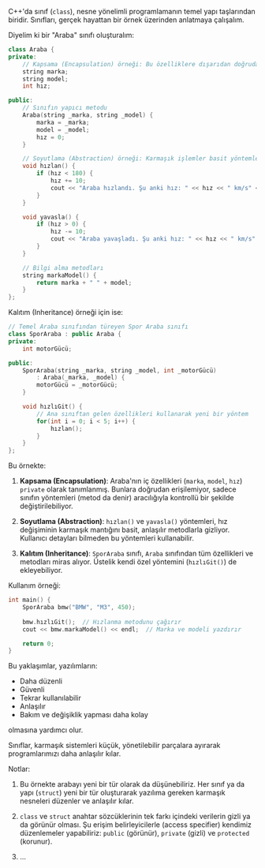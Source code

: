 C++'da sınıf (`class`), nesne yönelimli programlamanın temel yapı taşlarından biridir. Sınıfları, gerçek hayattan bir örnek üzerinden anlatmaya çalışalım.

Diyelim ki bir "Araba" sınıfı oluşturalım:

```cpp
class Araba {
private:
    // Kapsama (Encapsulation) örneği: Bu özelliklere dışarıdan doğrudan erişilemez
    string marka;
    string model;
    int hız;

public:
    // Sınıfın yapıcı metodu
    Araba(string _marka, string _model) {
        marka = _marka;
        model = _model;
        hız = 0;
    }

    // Soyutlama (Abstraction) örneği: Karmaşık işlemler basit yöntemlerle gizlenir
    void hızlan() {
        if (hız < 180) {
            hız += 10;
            cout << "Araba hızlandı. Şu anki hız: " << hız << " km/s" << endl;
        }
    }

    void yavasla() {
        if (hız > 0) {
            hız -= 10;
            cout << "Araba yavaşladı. Şu anki hız: " << hız << " km/s" << endl;
        }
    }

    // Bilgi alma metodları
    string markaModel() {
        return marka + " " + model;
    }
};
```

Kalıtım (Inheritance) örneği için ise:

```cpp
// Temel Araba sınıfından türeyen Spor Araba sınıfı
class SporAraba : public Araba {
private:
    int motorGücü;

public:
    SporAraba(string _marka, string _model, int _motorGücü) 
        : Araba(_marka, _model) {
        motorGücü = _motorGücü;
    }

    void hızlıGit() {
        // Ana sınıftan gelen özellikleri kullanarak yeni bir yöntem 
        for(int i = 0; i < 5; i++) {
            hızlan();
        }
    }
};
```

Bu örnekte:

1. **Kapsama (Encapsulation)**: Araba'nın iç özellikleri (`marka`, `model`, `hız`) `private` olarak tanımlanmış. Bunlara doğrudan erişilemiyor, sadece sınıfın yöntemleri (metod da denir) aracılığıyla kontrollü bir şekilde değiştirilebiliyor.

2. **Soyutlama (Abstraction)**: `hızlan()` ve `yavasla()` yöntemleri, hız değişiminin karmaşık mantığını basit, anlaşılır metodlarla gizliyor. Kullanıcı detayları bilmeden bu yöntemleri kullanabilir.

3. **Kalıtım (Inheritance)**: `SporAraba` sınıfı, `Araba` sınıfından tüm özellikleri ve metodları miras alıyor. Üstelik kendi özel yöntemini (`hızlıGit()`) de ekleyebiliyor.

Kullanım örneği:

```cpp
int main() {
    SporAraba bmw("BMW", "M3", 450);
    
    bmw.hızlıGit();  // Hızlanma metodunu çağırır
    cout << bmw.markaModel() << endl;  // Marka ve modeli yazdırır

    return 0;
}
```

Bu yaklaşımlar, yazılımların:
- Daha düzenli
- Güvenli
- Tekrar kullanılabilir
- Anlaşılır
- Bakım ve değişiklik yapması daha kolay

olmasına yardımcı olur.

Sınıflar, karmaşık sistemleri küçük, yönetilebilir parçalara ayırarak programlarımızı daha anlaşılır kılar.

Notlar:  
1) Bu örnekte arabayı yeni bir tür olarak da düşünebiliriz. Her sınıf ya da yapı (`struct`) yeni bir tür oluşturarak yazılıma gereken karmaşık nesneleri düzenler ve anlaşılır kılar.  

2) `class` ve `struct` anahtar sözcüklerinin tek farkı içindeki verilerin gizli ya da görünür olması. Şu erişim belirleyicilerle (access specifier) kendimiz düzenlemeler yapabiliriz: `public` (görünür), `private` (gizli) ve `protected` (korunur).

3) ...
